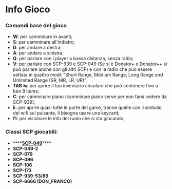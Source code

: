 # Info Gioco

### Comandi base del gioco

* **W**: per camminare in avanti;
* **S**: per camminare all'indietro;
* **D**: per andare a destra;
* **A**: per andare a sinistra; 
* **Q**: per parlare con i player a bassa distanza, senza radio;
* **V**: per parlare con SCP-939 e SCP-049 \(Se si è Donator+ e Donator++ si può parlare anche con gli altri SCP\) e con la radio che può essere settata in quattro modi: "Short Range, Medium Range, Long Range and Unlimited Range \(SR, MR, LR, UR\)";
* **TAB** ↹: per aprire il tuo inventario circolare che può contenere fino a ben 8 items;
* **C**: per camminare piano \(camminare piano serve per non farsi vedere da SCP-939\);
* **E**: per aprire quasi tutte le porte del game, tranne quelle con il simbolo del wifi sul pulsante, lì bisogna usare una keycard;
* **f1**: per visionare le info del ruolo che si sta giocando;

### Classi SCP giocabili:

* \*\*\*\*[**SCP-049**](scps.md#scp-049)\*\*\*\*
* **SCP-049-2**
* **SCP-079**
* **SCP-096**
* **SCP-106**
* **SCP-173**
* **SCP-939-53/89**
* **SCP-6666 \(DON\_FRANCO\)**

